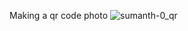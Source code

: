Making a qr code photo
![sumanth-0_qr](https://github.com/user-attachments/assets/405db0c5-7d05-4807-8431-7dade2b35644)
